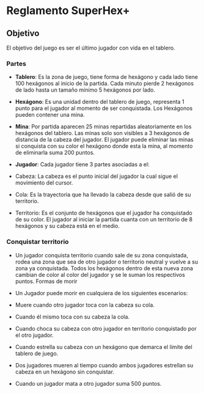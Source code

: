 
# Reglamento SuperHex+

## Objetivo

El objetivo del juego es ser el último jugador con vida en el tablero.

### Partes

-  **Tablero**: Es la zona de juego, tiene forma de hexágono y cada lado tiene 100 hexágonos al inicio de la partida. Cada minuto pierde 2 hexágonos de lado hasta un tamaño mínimo 5 hexágonos por lado. 

-  **Hexágono**: Es una unidad dentro del tablero de juego, representa 1 punto para el jugador al momento de ser conquistada. Los Hexágonos pueden contener una mina.

-  **Mina**: Por partida aparecen 25 minas repartidas aleatoriamente en los hexágonos del tablero. Las minas solo son visibles a 3 hexágonos de distancia de la cabeza del jugador. El jugador puede eliminar las minas si conquista con su color el hexágono donde esta la mina, al momento de eliminarla suma 200 puntos.

-  **Jugador**:  Cada jugador tiene 3 partes asociadas a el:

  -  Cabeza: La cabeza es el punto inicial del jugador la cual sigue el movimiento del cursor.
  -  Cola: Es la trayectoria que ha llevado la cabeza desde que salió de su territorio.
  -  Territorio: Es el conjunto de hexágonos que el jugador ha conquistado de su color. El jugador al iniciar la partida cuanta con un territorio de 8 hexágonos y su cabeza está en el medio.
  
### Conquistar territorio

-  Un jugador conquista territorio cuando sale de su zona conquistada, rodea una zona que sea de otro jugador o territorio neutral y vuelve a su zona ya conquistada. Todos los hexágonos dentro de esta nueva zona cambian de color al color del jugador y se le suman los respectivos puntos.
Formas de morir

-  Un Jugador puede morir en cualquiera de los siguientes escenarios:
  -  Muere cuando otro jugador toca con la cabeza su cola.
  -  Cuando él mismo toca con su cabeza la cola.
  -  Cuando choca su cabeza con otro jugador en territorio conquistado por el otro jugador.
  -  Cuando estrella su cabeza con un hexágono que demarca el límite del tablero de juego.
  -  Dos jugadores mueren al tiempo cuando ambos jugadores estrellan su cabeza en un hexágono sin conquistar.
-  Cuando un jugador mata a otro jugador suma 500 puntos.

